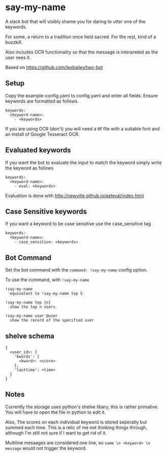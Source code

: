 # say-my-name
A slack bot that will visibly shame you for daring to utter one of the keywords.

For some, a return to a tradition once held sacred.
For the rest, kind of a buzzkill.

Also includes OCR functionality so that the message is interpreted as the user sees it.

Based on https://github.com/lexbailey/two-bot

## Setup
Copy the example-config.yaml to config.yaml and enter all fields.
Ensure keywords are formatted as follows.
```
keywords:
  <keyword-name>:
    - <keywords>
```

If you are using OCR (don't) you will need a ttf file with a suitable font and an install of Google Tesseract OCR.

## Evaluated keywords
If you want the bot to evaluate the input to match the keyword simply write the keyword as follows
```
keywords:
  <keyword-name>:
    - eval: <keywords>
```
Evaluation is done with http://newville.github.io/asteval/index.html

## Case Sensitive keywords
If you want a keyword to be case sensitive use the case_sensitive tag
```
keywords:
  <keyword-name>:
    - case_sensitive: <keywords>
```

## Bot Command
Set the bot command with the `command: !say-my-name` config option.

To use the command, with `!say-my-name`

```
!say-my-name
  equivalent to !say-my-name top 5

!say-my-name top {n}
  show the top n users

!say-my-name user @user
  show the record of the specified user
```

## shelve schema
```
{
  <user_id>: {
    'kwords': {
      <kword>: <score>
    },
    'lasttime': <time>
  }
}
```

## Notes
Currently the storage uses python's shelve libary, this is rather primative.
You will have to open the file in python to edit it.

Also, The scores on each individual keyword is stored seperatly but summed each time.
This is a relic of me not thinking things through, although I'm still not sure if I want to get rid of it.

Multiline messages are considered one line, so `same \n <keyword> \n message` would not trigger the keyword.
